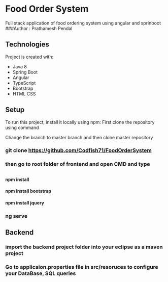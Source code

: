 # Food Order System
Full stack application of food ordering system using angular and sprinboot
###Author : Prathamesh Pendal


## Technologies
Project is created with:
* Java 8
* Spring Boot
* Angular
* TypeScript
* Bootstrap
* HTML CSS

## Setup
To run this project, install it locally using npm:
First clone the repository using command 

Change the branch to master branch and then clone master repository 
### git clone https://github.com/Codfish71/FoodOrderSystem

### then go to root folder of frontend and open CMD and type
## 
#### npm install
#### npm install bootstrap
#### npm install jquery
### ng serve

## Backend
### import the backend project folder into your eclipse as a maven project
### Go to applicaion.properties file in src/resoruces to configure your DataBase, SQL queries


